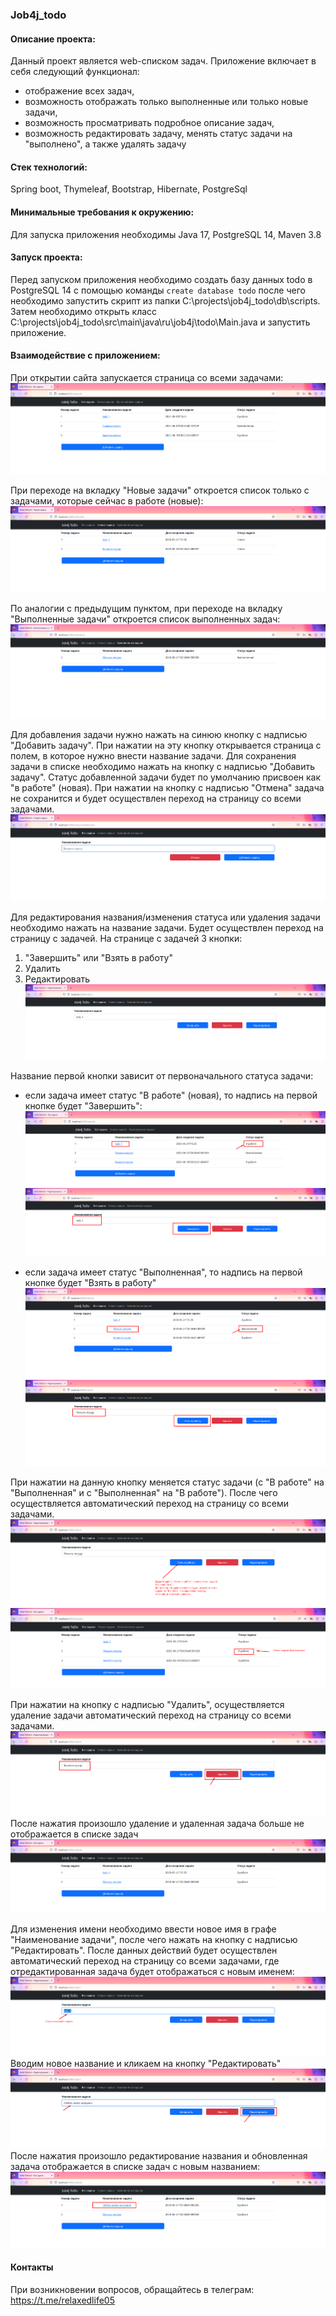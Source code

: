 ### Job4j_todo

#### Описание проекта:
Данный проект является web-списком задач.
Приложение включает в себя следующий функционал:
- отображение всех задач,
- возможность отображать только выполненные или только новые задачи,
- возможность просматривать подробное описание задач,
- возможность редактировать задачу, менять статус задачи на "выполнено", а также удалять задачу

#### Стек технологий:
Spring boot, Thymeleaf, Bootstrap, Hibernate, PostgreSql

#### Минимальные требования к окружению:
Для запуска приложения необходимы Java 17, PostgreSQL 14, Maven 3.8

#### Запуск проекта:
Перед запуском приложения необходимо создать базу данных todo в PostgreSQL 14
с помощью команды ```create database todo```
после чего необходимо запустить скрипт из папки C:\projects\job4j_todo\db\scripts.
Затем необходимо открыть класс C:\projects\job4j_todo\src\main\java\ru\job4j\todo\Main.java и запустить приложение.

#### Взаимодействие с приложением:
При открытии сайта запускается страница со всеми задачами:
![img.png](images/img.png)

При переходе на вкладку "Новые задачи" откроется список только с задачами, которые сейчас в работе (новые):
![img_1.png](images/img_1.png)

По аналогии с предыдущим пунктом, при переходе на вкладку "Выполненные задачи" откроется список выполненных задач:
![img_2.png](images/img_2.png)

Для добавления задачи нужно нажать на синюю кнопку с надписью "Добавить задачу".
При нажатии на эту кнопку открывается страница с полем, в которое нужно внести название задачи.
Для сохранения задачи в списке необходимо нажать на кнопку с надписью "Добавить задачу".
Статус добавленной задачи будет по умолчанию присвоен как "в работе" (новая).
При нажатии на кнопку с надписью "Отмена" задача не сохранится и будет осуществлен переход на страницу со всеми задачами.
![img_3.png](images/img_3.png)

Для редактирования названия/изменения статуса или удаления задачи необходимо нажать на название задачи.
Будет осуществлен переход на страницу с задачей.
На странице с задачей 3 кнопки:
1. "Завершить" или "Взять в работу"
2. Удалить
3. Редактировать
![img_4.png](images/img_4.png)

Название первой кнопки зависит от первоначального статуса задачи: 
- если задача имеет статус "В работе" (новая), то надпись на первой кнопке будет "Завершить":
![img_5.png](images/img_5.png)
![img_6.png](images/img_6.png)

- если задача имеет статус "Выполненная", то надпись на первой кнопке будет "Взять в работу" 
![img_7.png](images/img_7.png)
![img_8.png](images/img_8.png)

При нажатии на данную кнопку меняется статус задачи (с "В работе" на "Выполненная" и с "Выполненная" на "В работе").
После чего осуществляется автоматический переход на страницу со всеми задачами.
![img_9.png](images/img_9.png)
![img_10.png](images/img_10.png)

При нажатии на кнопку с надписью "Удалить", осуществляется удаление задачи автоматический переход на страницу со всеми задачами.
![img_11.png](images/img_11.png)
После нажатия произошло удаление и удаленная задача больше не отображается в списке задач
![img_12.png](images/img_12.png)

Для изменения имени необходимо ввести новое имя в графе "Наименование задачи", после чего нажать на кнопку с надписью "Редактировать".
После данных действий будет осуществлен автоматический переход на страницу со всеми задачами, где отредактированная задача будет
отображаться с новым именем:
![img_13.png](images/img_13.png)
Вводим новое название и кликаем на кнопку "Редактировать"
![img_14.png](images/img_14.png)
После нажатия произошло редактирование названия и обновленная задача отображается в списке задач с новым названием:
![img_15.png](images/img_15.png)


#### Контакты
При возникновении вопросов, обращайтесь в телеграм: https://t.me/relaxedlife05
